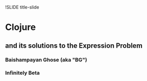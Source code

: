 !SLIDE title-slide
# Clojure #
## and its solutions to the Expression Problem ##
### Baishampayan Ghose (aka "BG") ###
### Infinitely Beta ###


